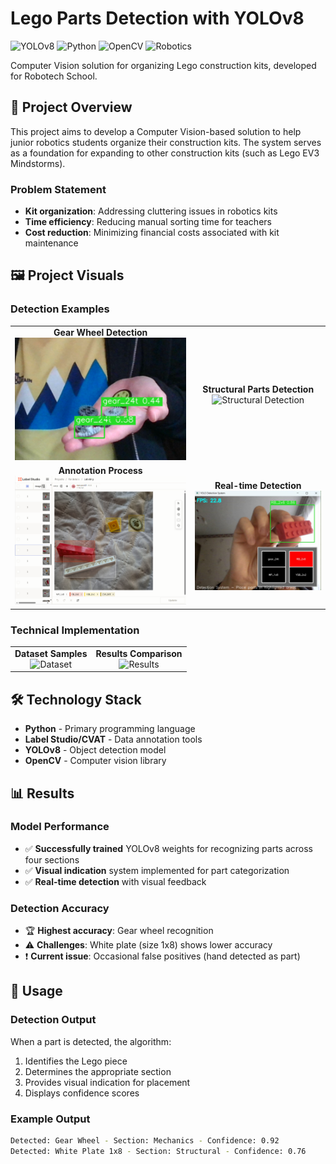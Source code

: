 # Lego Parts Detection with YOLOv8

![YOLOv8](https://img.shields.io/badge/YOLOv8-00FFFF?style=for-the-badge)
![Python](https://img.shields.io/badge/Python-3776AB?style=for-the-badge&logo=python&logoColor=white)
![OpenCV](https://img.shields.io/badge/OpenCV-5C3EE8?style=for-the-badge&logo=opencv&logoColor=white)
![Robotics](https://img.shields.io/badge/Robotics-E34F26?style=for-the-badge)

Computer Vision solution for organizing Lego construction kits, developed for Robotech School.

## 📖 Project Overview

This project aims to develop a Computer Vision-based solution to help junior robotics students organize their construction kits. The system serves as a foundation for expanding to other construction kits (such as Lego EV3 Mindstorms).

### Problem Statement
- **Kit organization**: Addressing cluttering issues in robotics kits
- **Time efficiency**: Reducing manual sorting time for teachers
- **Cost reduction**: Minimizing financial costs associated with kit maintenance

## 🖼️ Project Visuals

### Detection Examples
| | |
|:---:|:---:|
| **Gear Wheel Detection**<br>![Gear Detection](imgs/result_1.png) | **Structural Parts Detection**<br>![Structural Detection](https://via.placeholder.com/400x300/374151/FFFFFF?text=Structural+Parts) |
| **Annotation Process**<br>![Annotation](imgs/MD_2.png) | **Real-time Detection**<br>![Real-time](imgs/S_2.png) |

### Technical Implementation
| | |
|:---:|:---:|
| **Dataset Samples**<br>![Dataset](https://via.placeholder.com/400x300/374151/FFFFFF?text=Dataset+Examples) | **Results Comparison**<br>![Results](https://via.placeholder.com/400x300/374151/FFFFFF?text=Results+Comparison) |

## 🛠️ Technology Stack

- **Python** - Primary programming language
- **Label Studio/CVAT** - Data annotation tools
- **YOLOv8** - Object detection model
- **OpenCV** - Computer vision library

## 📊 Results

### Model Performance
- ✅ **Successfully trained** YOLOv8 weights for recognizing parts across four sections
- ✅ **Visual indication** system implemented for part categorization
- ✅ **Real-time detection** with visual feedback

### Detection Accuracy
- 🏆 **Highest accuracy**: Gear wheel recognition
- ⚠️ **Challenges**: White plate (size 1x8) shows lower accuracy
- ❗ **Current issue**: Occasional false positives (hand detected as part)

## 🚀 Usage

### Detection Output
When a part is detected, the algorithm:
1. Identifies the Lego piece
2. Determines the appropriate section
3. Provides visual indication for placement
4. Displays confidence scores

### Example Output
```bash
Detected: Gear Wheel - Section: Mechanics - Confidence: 0.92
Detected: White Plate 1x8 - Section: Structural - Confidence: 0.76
